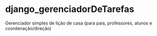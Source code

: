 # django_gerenciadorDeTarefas
Gerenciador simples de lição de casa (para pais, professores, alunos e coordenação/direção)
